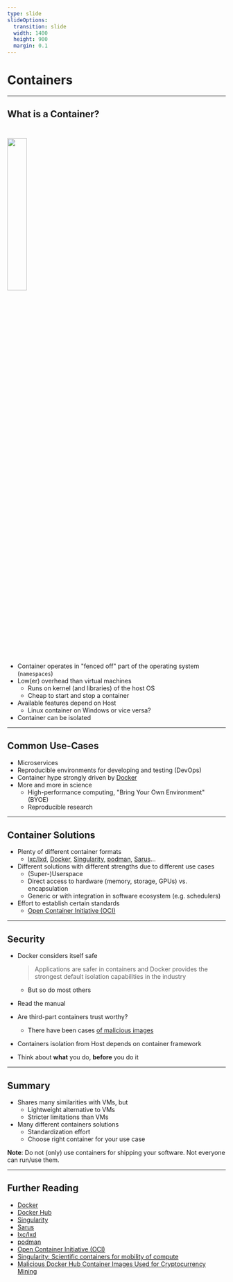 ```yaml
---
type: slide
slideOptions:
  transition: slide
  width: 1400
  height: 900
  margin: 0.1
---
```


<style>
  .reveal strong {
  font-weight: bold;
      color: orange;
  }
  .reveal p {
      text-align: left;
  }
  .reveal section h1 {
      color: orange;
  }
  .reveal section h2 {
      color: orange;
  }
</style>

# Containers

---

## What is a Container?

<img src="https://github.com/Simulation-Software-Engineering/Lecture-Material/main/virtualization-and-containers/material/figs/container-sketch.png" width=30%; style="margin-left:auto; margin-right:auto; padding-top: 25px; padding-bottom: 25px">


- Container operates in "fenced off" part of the operating system (`namespaces`)
- Low(er) overhead than virtual machines
    - Runs on kernel (and libraries) of the host OS
    - Cheap to start and stop a container
- Available features depend on Host
    - Linux container on Windows or vice versa?
- Container can be isolated

---

## Common Use-Cases

- Microservices
- Reproducible environments for developing and testing (DevOps)
- Container hype strongly driven by [Docker](https://www.docker.com/)
- More and more in science
    - High-performance computing, "Bring Your Own Environment" (BYOE)
    - Reproducible research

---

## Container Solutions

- Plenty of different container formats
    - [lxc/lxd](https://linuxcontainers.org/), [Docker](https://www.docker.com/), [Singularity](https://sylabs.io/), [podman](https://podman.io/), [Sarus](https://user.cscs.ch/tools/containers/sarus/)...
- Different solutions with different strengths due to different use cases
    - (Super-)Userspace
    - Direct access to hardware (memory, storage, GPUs) vs. encapsulation
    - Generic or with integration in software ecosystem (e.g. schedulers)
- Effort to establish certain standards
    - [Open Container Initiative (OCI)](https://opencontainers.org/)

---

## Security

- Docker considers itself safe

    > Applications are safer in containers and Docker provides the strongest default isolation capabilities in the industry

    - But so do most others
- Read the manual
- Are third-part containers trust worthy?
    - There have been cases [of malicious images](https://www.trendmicro.com/vinfo/fr/security/news/virtualization-and-cloud/malicious-docker-hub-container-images-cryptocurrency-mining)
- Containers isolation from Host depends on container framework
- Think about **what** you do, **before** you do it

---

## Summary

- Shares many similarities with VMs, but
    - Lightweight alternative to VMs
    - Stricter limitations than VMs
- Many different containers solutions
    - Standardization effort
    - Choose right container for your use case

**Note**: Do not (only) use containers for shipping your software. Not everyone can run/use them.

---

## Further Reading

- [Docker](https://www.docker.com/)
- [Docker Hub](https://hub.docker.com/)
- [Singularity](https://sylabs.io/)
- [Sarus](https://user.cscs.ch/tools/containers/sarus/)
- [lxc/lxd](https://linuxcontainers.org/)
- [podman](https://podman.io/)
- [Open Container Initiative (OCI)](https://opencontainers.org/)
- [Singularity: Scientific containers for mobility of compute](https://doi.org/10.1371/journal.pone.0177459)
- [Malicious Docker Hub Container Images Used for Cryptocurrency Mining](https://www.trendmicro.com/vinfo/fr/security/news/virtualization-and-cloud/malicious-docker-hub-container-images-cryptocurrency-mining)

